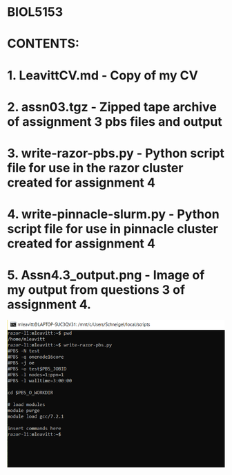 # BIOL5153


# CONTENTS:
# 1. LeavittCV.md - Copy of my CV
# 2. assn03.tgz - Zipped tape archive of assignment 3 pbs files and output
# 3. write-razor-pbs.py - Python script file for use in the razor cluster created for assignment 4
# 4. write-pinnacle-slurm.py - Python script file for use in pinnacle cluster created for assignment 4
# 5. Assn4.3_output.png - Image of my output from questions 3 of assignment 4.
![assignment 4 output](https://github.com/ritaleavitt/BIOL5153/blob/main/Assn4.3_output.png)

